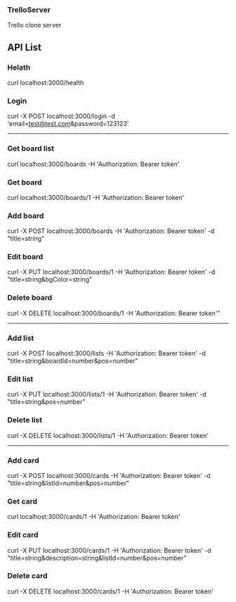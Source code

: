 ### TrelloServer

Trello clone server

## API List

### Helath

curl localhost:3000/health

### Login

curl -X POST localhost:3000/login -d 'email=test@test.com&password=123123'

---

### Get board list

curl localhost:3000/boards -H 'Authorization: Bearer token'

### Get board

curl localhost:3000/boards/1 -H 'Authorization: Bearer token'

### Add board

curl -X POST localhost:3000/boards -H 'Authorization: Bearer token' -d "title=string"

### Edit board

curl -X PUT localhost:3000/boards/1 -H 'Authorization: Bearer token' -d "title=string&bgColor=string"

### Delete board

curl -X DELETE localhost:3000/boards/1 -H 'Authorization: Bearer token'"

---

### Add list

curl -X POST localhost:3000/lists -H 'Authorization: Bearer token' -d "title=string&boardId=number&pos=number"

### Edit list

curl -X PUT localhost:3000/lists/1 -H 'Authorization: Bearer token' -d "title=string&pos=number"

### Delete list

curl -X DELETE localhost:3000/lists/1 -H 'Authorization: Bearer token'

---

### Add card

curl -X POST localhost:3000/cards -H 'Authorization: Bearer token' -d "title=string&listId=number&pos=number"

### Get card

curl localhost:3000/cards/1 -H 'Authorization: Bearer token'

### Edit card

curl -X PUT localhost:3000/cards/1 -H 'Authorization: Bearer token' -d "title=string&description=string&listId=number&pos=number"

### Delete card

curl -X DELETE localhost:3000/cards/1 -H 'Authorization: Bearer token'
